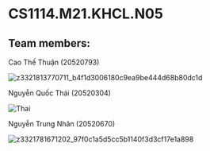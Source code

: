 # CS1114.M21.KHCL.N05

## Team members:

Cao Thế Thuận (20520793)

![z3321813770711_b4f1d3006180c9ea9be444d68b80dc1d](https://user-images.githubusercontent.com/79263846/162103920-05ec2baa-ff6d-4ffd-93af-e408bb47d9dc.jpg)

Nguyễn Quốc Thái (20520304)

![Thai](https://user-images.githubusercontent.com/79263846/162101923-3ad8fb8b-4a8d-464a-b134-6c47263c4e13.jpg)

Nguyễn Trung Nhân (20520670)

![z3321781671202_97f0c1a5d5cc5b1140f3d3cf17e1a898](https://user-images.githubusercontent.com/79263846/162102685-6be278f0-53f7-438f-85cd-1d22afb29c31.jpg)
